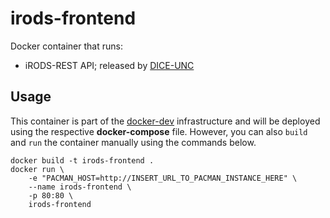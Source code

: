 # irods-frontend

Docker container that runs:
* iRODS-REST API; released by [DICE-UNC](https://github.com/DICE-UNC/irods-rest/releases)

## Usage
This container is part of the [docker-dev](https://github.com/MaastrichtUniversity/docker-dev) infrastructure and will be deployed using the respective **docker-compose** file.
However, you can also `build` and `run` the container manually using the commands below.
```
docker build -t irods-frontend .
docker run \
    -e "PACMAN_HOST=http://INSERT_URL_TO_PACMAN_INSTANCE_HERE" \
    --name irods-frontend \
    -p 80:80 \
    irods-frontend
```

  
